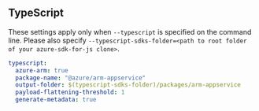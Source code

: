 ## TypeScript

These settings apply only when `--typescript` is specified on the command line.
Please also specify `--typescript-sdks-folder=<path to root folder of your azure-sdk-for-js clone>`.

``` yaml $(typescript)
typescript:
  azure-arm: true
  package-name: "@azure/arm-appservice"
  output-folder: $(typescript-sdks-folder)/packages/arm-appservice
  payload-flattening-threshold: 1
  generate-metadata: true
```
